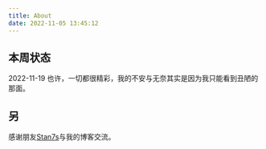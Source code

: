 ```yaml
---
title: About
date: 2022-11-05 13:45:12
---
```


## 本周状态

<span class="about-date">2022-11-19</span> 也许，一切都很精彩，我的不安与无奈其实是因为我只能看到丑陋的那面。

<!-- <span class="about-date">2022-11-15</span> 写试卷写到想吐。 -->

## 另

感谢朋友[Stan7s](https://stan7s.github.io/blog/)与我的博客交流。

